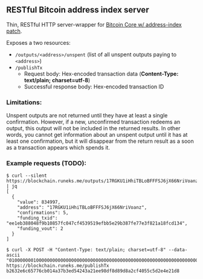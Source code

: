 ## RESTful Bitcoin address index server

Thin, RESTful HTTP server-wrapper for [Bitcoin Core w/ address-index patch](https://github.com/btcdrak/bitcoin/tree/addrindex-0.12).

Exposes a two resources:

* `/outputs/<address>/unspent` (list of all unspent outputs paying to `<address>`)
* `/publishTx`
  * Request body: Hex-encoded transaction data (**Content-Type: text/plain; charset=utf-8**)
  * Successful response body: Hex-encoded transaction ID

### Limitations:
Unspent outputs are not returned until they have at least a single confirmation. However, if a new, unconfirmed transaction redeems an output, this output will not be included in the returned results. In other words, you cannot get information about an unspent output until it has at least one confirmation, but it will disappear from the return result as a soon as a transaction appears which spends it.

### Example requests (TODO):

    $ curl --silent https://blockchain.runeks.me/outputs/17RGKU1iHhiTBLoBFFFSJ6jX66NriVoanz/unspent | jq
    [
      {
        "value": 834997,
        "address": "17RGKU1iHhiTBLoBFFFSJ6jX66NriVoanz",
        "confirmations": 5,
        "funding_txid": "ee1eb388048f9b10857fc047cf4539519efbb5e29b387fe77e3f821a18fcd134",
        "funding_vout": 2
      }
    ]
    
    $ curl -X POST -H "Content-Type: text/plain; charset=utf-8" --data-ascii "01000000010000000000000000000000000000000000000000000000000000000000000000ffffffff6403e3790637e4b883e5bda9e7a59ee4bb99e9b1bcbe1ad6e8398f0ff0f24124d45fb351df38602884633dfbabe8c4fa9af264957102000000f09f909f0f4d696e656420627920777a77363534000000000000000000000000000000000000000000000000bd43000001bac4da4c000000001976a914c825a1ecf2a6830c4401620c3a16f1995057c2ab88ac4d4c7c33" https://blockchain.runeks.me/publishTx
    b2632e6c65776cb014a37b3ed54243a21ee98df8d89d8a2cf4055c5d2e4e21d8

